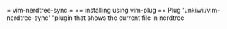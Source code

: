 
= vim-nerdtree-sync =
== installing using vim-plug ==
Plug 'unkiwii/vim-nerdtree-sync' "plugin that shows the current file in nerdtree
